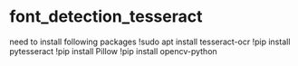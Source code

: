# font_detection_tesseract

need to install following packages
!sudo apt install tesseract-ocr
!pip install pytesseract
!pip install Pillow
!pip install opencv-python
